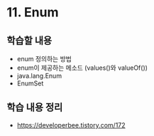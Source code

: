 # 11. Enum

## 학습할 내용
- enum 정의하는 방법
- enum이 제공하는 메소드 (values()와 valueOf())
- java.lang.Enum
- EnumSet


## 학습 내용 정리
- https://developerbee.tistory.com/172
